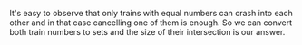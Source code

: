 It's easy to observe that only trains with equal numbers can crash into each other and in that case cancelling one of them is enough.  So we can convert both train numbers to sets and the size of their intersection is our answer.

